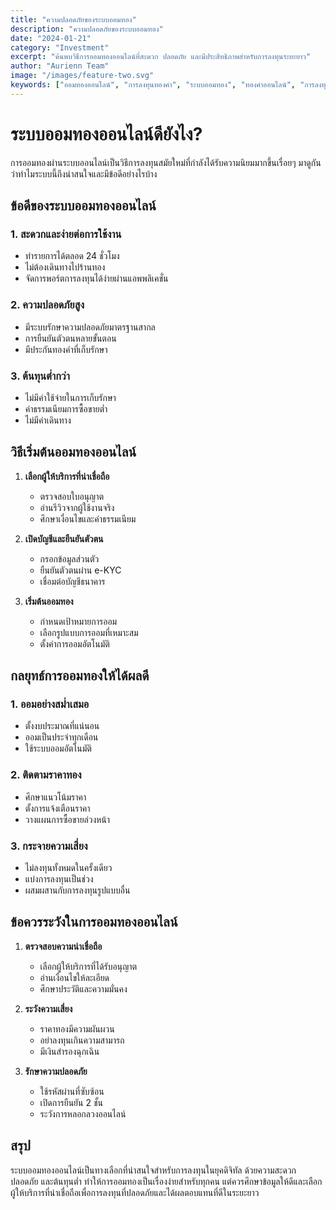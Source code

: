 ```yaml
---
title: "ความปลอดภัยของระบบออมทอง"
description: "ความปลอดภัยของระบบออมทอง"
date: "2024-01-21"
category: "Investment"
excerpt: "ค้นพบวิธีการออมทองออนไลน์ที่สะดวก ปลอดภัย และมีประสิทธิภาพสำหรับการลงทุนระยะยาว"
author: "Aurienn Team"
image: "/images/feature-two.svg"
keywords: ["ออมทองออนไลน์", "การลงทุนทองคำ", "ระบบออมทอง", "ทองคำออนไลน์", "การลงทุน", "ออมทอง", "ทองคำ", "การเงิน"]
---
```


# ระบบออมทองออนไลน์ดียังไง?

การออมทองผ่านระบบออนไลน์เป็นวิธีการลงทุนสมัยใหม่ที่กำลังได้รับความนิยมมากขึ้นเรื่อยๆ มาดูกันว่าทำไมระบบนี้ถึงน่าสนใจและมีข้อดีอย่างไรบ้าง

## ข้อดีของระบบออมทองออนไลน์

### 1. สะดวกและง่ายต่อการใช้งาน
- ทำรายการได้ตลอด 24 ชั่วโมง
- ไม่ต้องเดินทางไปร้านทอง
- จัดการพอร์ตการลงทุนได้ง่ายผ่านแอพพลิเคชั่น

### 2. ความปลอดภัยสูง
- มีระบบรักษาความปลอดภัยมาตรฐานสากล
- การยืนยันตัวตนหลายขั้นตอน
- มีประกันทองคำที่เก็บรักษา

### 3. ต้นทุนต่ำกว่า
- ไม่มีค่าใช้จ่ายในการเก็บรักษา
- ค่าธรรมเนียมการซื้อขายต่ำ
- ไม่มีค่าเดินทาง

## วิธีเริ่มต้นออมทองออนไลน์

1. **เลือกผู้ให้บริการที่น่าเชื่อถือ**
   - ตรวจสอบใบอนุญาต
   - อ่านรีวิวจากผู้ใช้งานจริง
   - ศึกษาเงื่อนไขและค่าธรรมเนียม

2. **เปิดบัญชีและยืนยันตัวตน**
   - กรอกข้อมูลส่วนตัว
   - ยืนยันตัวตนผ่าน e-KYC
   - เชื่อมต่อบัญชีธนาคาร

3. **เริ่มต้นออมทอง**
   - กำหนดเป้าหมายการออม
   - เลือกรูปแบบการออมที่เหมาะสม
   - ตั้งค่าการออมอัตโนมัติ

## กลยุทธ์การออมทองให้ได้ผลดี

### 1. ออมอย่างสม่ำเสมอ
- ตั้งงบประมาณที่แน่นอน
- ออมเป็นประจำทุกเดือน
- ใช้ระบบออมอัตโนมัติ

### 2. ติดตามราคาทอง
- ศึกษาแนวโน้มราคา
- ตั้งการแจ้งเตือนราคา
- วางแผนการซื้อขายล่วงหน้า

### 3. กระจายความเสี่ยง
- ไม่ลงทุนทั้งหมดในครั้งเดียว
- แบ่งการลงทุนเป็นช่วง
- ผสมผสานกับการลงทุนรูปแบบอื่น

## ข้อควรระวังในการออมทองออนไลน์

1. **ตรวจสอบความน่าเชื่อถือ**
   - เลือกผู้ให้บริการที่ได้รับอนุญาต
   - อ่านเงื่อนไขให้ละเอียด
   - ศึกษาประวัติและความมั่นคง

2. **ระวังความเสี่ยง**
   - ราคาทองมีความผันผวน
   - อย่าลงทุนเกินความสามารถ
   - มีเงินสำรองฉุกเฉิน

3. **รักษาความปลอดภัย**
   - ใช้รหัสผ่านที่ซับซ้อน
   - เปิดการยืนยัน 2 ชั้น
   - ระวังการหลอกลวงออนไลน์

## สรุป

ระบบออมทองออนไลน์เป็นทางเลือกที่น่าสนใจสำหรับการลงทุนในยุคดิจิทัล ด้วยความสะดวก ปลอดภัย และต้นทุนต่ำ ทำให้การออมทองเป็นเรื่องง่ายสำหรับทุกคน แต่ควรศึกษาข้อมูลให้ดีและเลือกผู้ให้บริการที่น่าเชื่อถือเพื่อการลงทุนที่ปลอดภัยและได้ผลตอบแทนที่ดีในระยะยาว